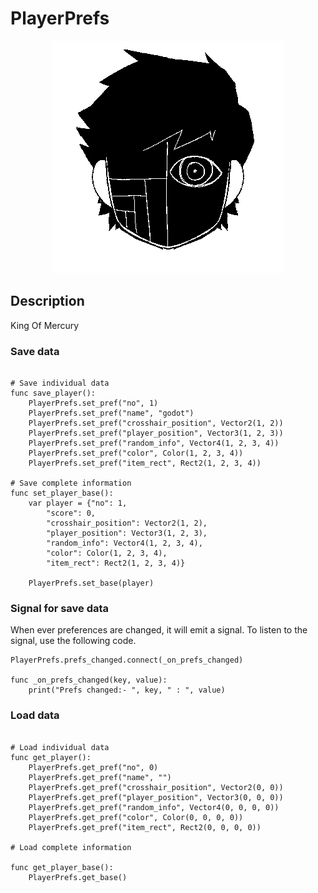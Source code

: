 # PlayerPrefs

<!-- centre image  -->
<p align="center">
  <img src="Icon.png" />
</p>

## Description

King Of Mercury


### Save data
```gdscript

# Save individual data
func save_player():
	PlayerPrefs.set_pref("no", 1)
	PlayerPrefs.set_pref("name", "godot")
	PlayerPrefs.set_pref("crosshair_position", Vector2(1, 2))
	PlayerPrefs.set_pref("player_position", Vector3(1, 2, 3))
	PlayerPrefs.set_pref("random_info", Vector4(1, 2, 3, 4))
	PlayerPrefs.set_pref("color", Color(1, 2, 3, 4))
	PlayerPrefs.set_pref("item_rect", Rect2(1, 2, 3, 4))

# Save complete information
func set_player_base():
	var player = {"no": 1, 
		"score": 0,
		"crosshair_position": Vector2(1, 2),
		"player_position": Vector3(1, 2, 3),
		"random_info": Vector4(1, 2, 3, 4),
		"color": Color(1, 2, 3, 4),
		"item_rect": Rect2(1, 2, 3, 4)}
	
	PlayerPrefs.set_base(player)
```


### Signal for save data
When ever preferences are changed, it will emit a signal. To listen to the signal, use the following code.

```gdscript
PlayerPrefs.prefs_changed.connect(_on_prefs_changed)

func _on_prefs_changed(key, value):
	print("Prefs changed:- ", key, " : ", value)

```


### Load data
```gdscript

# Load individual data
func get_player():
	PlayerPrefs.get_pref("no", 0)
	PlayerPrefs.get_pref("name", "")
	PlayerPrefs.get_pref("crosshair_position", Vector2(0, 0))
	PlayerPrefs.get_pref("player_position", Vector3(0, 0, 0))
	PlayerPrefs.get_pref("random_info", Vector4(0, 0, 0, 0))
	PlayerPrefs.get_pref("color", Color(0, 0, 0, 0))
	PlayerPrefs.get_pref("item_rect", Rect2(0, 0, 0, 0))

# Load complete information

func get_player_base():
	PlayerPrefs.get_base()

